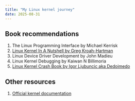 ```yaml
---
title: "My Linux kernel journey"
date: 2025-08-31
---
```


## Book recommendations
1. The Linux Programming Interface by Michael Kerrisk
2. [Linux Kernel In A Nutshell by Greg Kroah-Hartman](http://www.kroah.com/lkn/)
3. Linux Device Driver Development by John Madieu 
4. Linux Kernel Debugging by Kaiwan N Billimoria
5. [Linux Kernel Crash Book by Igor Ljubuncic aka Dedoimedo](https://www.dedoimedo.com/computers/www.dedoimedo.com-crash-book.pdf)


## Other resources
1. [Official kernel documentation](https://www.kernel.org/doc/html/latest/)
  
